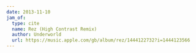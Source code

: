 ```yaml
---
date: 2013-11-10
jam_of:
  type: cite
  name: Rez (High Contrast Remix)
  author: Underworld
  url: https://music.apple.com/gb/album/rez/1444122732?i=1444123566
---
```

